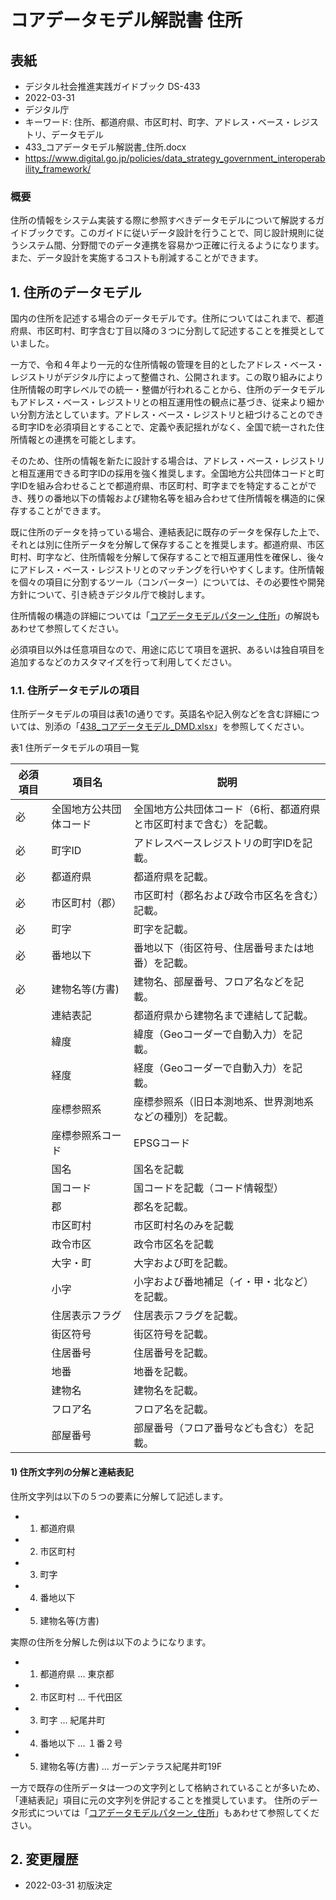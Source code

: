 # コアデータモデル解説書 住所

## 表紙

- デジタル社会推進実践ガイドブック DS-433
- 2022-03-31
- デジタル庁
- キーワード: 住所、都道府県、市区町村、町字、アドレス・ベース・レジストリ、データモデル
- 433_コアデータモデル解説書_住所.docx
- https://www.digital.go.jp/policies/data_strategy_government_interoperability_framework/

### 概要

住所の情報をシステム実装する際に参照すべきデータモデルについて解説するガイドブックです。このガイドに従いデータ設計を行うことで、同じ設計規則に従うシステム間、分野間でのデータ連携を容易かつ正確に行えるようになります。また、データ設計を実施するコストも削減することができます。

## 1. 住所のデータモデル

国内の住所を記述する場合のデータモデルです。住所についてはこれまで、都道府県、市区町村、町字含む丁目以降の３つに分割して記述することを推奨としていました。

一方で、令和４年より一元的な住所情報の管理を目的としたアドレス・ベース・レジストリがデジタル庁によって整備され、公開されます。この取り組みにより住所情報の町字レベルでの統一・整備が行われることから、住所のデータモデルもアドレス・ベース・レジストリとの相互運用性の観点に基づき、従来より細かい分割方法としています。アドレス・ベース・レジストリと紐づけることのできる町字IDを必須項目とすることで、定義や表記揺れがなく、全国で統一された住所情報との連携を可能とします。

そのため、住所の情報を新たに設計する場合は、アドレス・ベース・レジストリと相互運用できる町字IDの採用を強く推奨します。全国地方公共団体コードと町字IDを組み合わせることで都道府県、市区町村、町字までを特定することができ、残りの番地以下の情報および建物名等を組み合わせて住所情報を構造的に保存することができます。

既に住所のデータを持っている場合、連結表記に既存のデータを保存した上で、それとは別に住所データを分解して保存することを推奨します。都道府県、市区町村、町字など、住所情報を分解して保存することで相互運用性を確保し、後々にアドレス・ベース・レジストリとのマッチングを行いやすくします。住所情報を個々の項目に分割するツール（コンバーター）については、その必要性や開発方針について、引き続きデジタル庁で検討します。

住所情報の構造の詳細については「[コアデータモデルパターン_住所](442_コアデータパーツ_住所（アドレス）.md)」の解説もあわせて参照してください。

必須項目以外は任意項目なので、用途に応じて項目を選択、あるいは独自項目を追加するなどのカスタマイズを行って利用してください。

### 1.1. 住所データモデルの項目

住所データモデルの項目は表1の通りです。英語名や記入例などを含む詳細については、別添の「[438_コアデータモデル_DMD.xlsx](438_コアデータモデル_DMD.xlsx)」を参照してください。

表1 住所データモデルの項目一覧

|必須項目|項目名|説明|
|-------|-----|-----|
|必|全国地方公共団体コード|全国地方公共団体コード（6桁、都道府県と市区町村まで含む）を記載。|
|必|町字ID|アドレスベースレジストリの町字IDを記載。|
|必|都道府県|都道府県を記載。|
|必|市区町村（郡）|市区町村（郡名および政令市区名を含む）記載。|
|必|町字|町字を記載。|
|必|番地以下|番地以下（街区符号、住居番号または地番）を記載。|
|必|建物名等(方書)|建物名、部屋番号、フロア名などを記載。|
||連結表記|都道府県から建物名まで連結して記載。|
||緯度|緯度（Geoコーダーで自動入力）を記載。|
||経度|経度（Geoコーダーで自動入力）を記載。|
||座標参照系|座標参照系（旧日本測地系、世界測地系などの種別）を記載。|
||座標参照系コード|EPSGコード|
||国名|国名を記載|
||国コード|国コードを記載（コード情報型）|
||郡|郡名を記載。|
||市区町村|市区町村名のみを記載|
||政令市区|政令市区名を記載|
||大字・町|大字および町を記載。|
||小字|小字および番地補足（イ・甲・北など）を記載。|
||住居表示フラグ|住居表示フラグを記載。|
||街区符号|街区符号を記載。|
||住居番号|住居番号を記載。|
||地番|地番を記載。|
||建物名|建物名を記載。|
||フロア名|フロア名を記載。|
||部屋番号|部屋番号（フロア番号なども含む）を記載。|

#### 1) 住所文字列の分解と連結表記

住所文字列は以下の５つの要素に分解して記述します。

- 1)	都道府県
- 2)	市区町村
- 3)	町字
- 4)	番地以下
- 5)	建物名等(方書)

実際の住所を分解した例は以下のようになります。

- 1)	都道府県 ... 東京都
- 2)	市区町村 ... 千代田区
- 3)	町字 ... 紀尾井町
- 4)	番地以下 ... １番２号
- 5)	建物名等(方書) ... ガーデンテラス紀尾井町19F

一方で既存の住所データは一つの文字列として格納されていることが多いため、「連結表記」項目に元の文字列を併記することを推奨しています。
住所のデータ形式については「[コアデータモデルパターン_住所](442_コアデータパーツ_住所（アドレス）.md)」もあわせて参照してください。

## 2. 変更履歴

- 2022-03-31 初版決定

